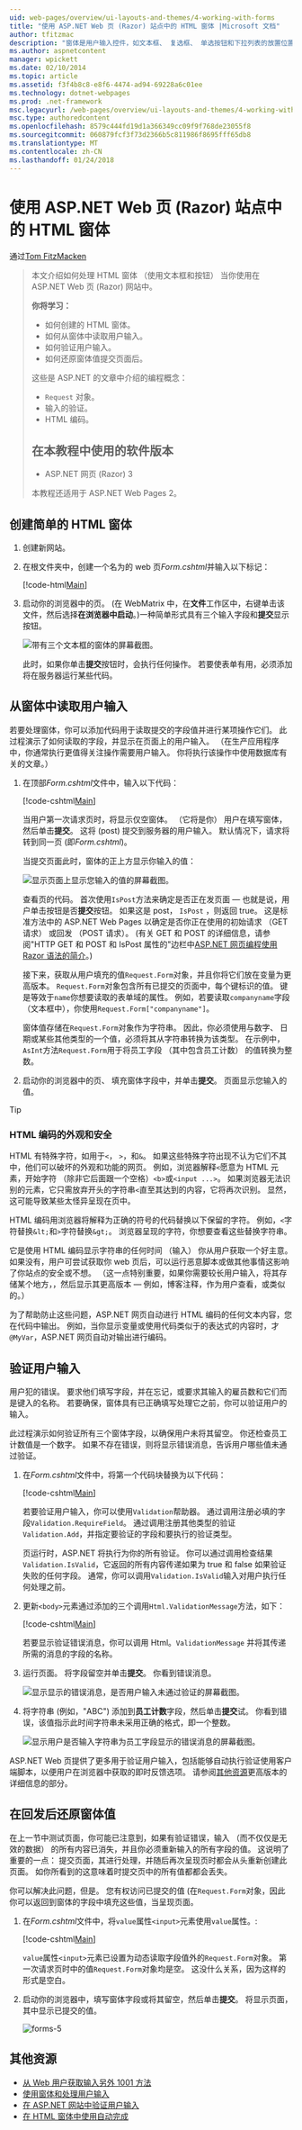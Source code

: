 ```yaml
---
uid: web-pages/overview/ui-layouts-and-themes/4-working-with-forms
title: "使用 ASP.NET Web 页 (Razor) 站点中的 HTML 窗体 |Microsoft 文档"
author: tfitzmac
description: "窗体是用户输入控件，如文本框、 复选框、 单选按钮和下拉列表的放置位置的 HTML 文档的节。 使用窗体疑问词..."
ms.author: aspnetcontent
manager: wpickett
ms.date: 02/10/2014
ms.topic: article
ms.assetid: f3f4b8c8-e8f6-4474-ad94-69228a6c01ee
ms.technology: dotnet-webpages
ms.prod: .net-framework
msc.legacyurl: /web-pages/overview/ui-layouts-and-themes/4-working-with-forms
msc.type: authoredcontent
ms.openlocfilehash: 8579c444fd19d1a366349cc09f9f768de23055f8
ms.sourcegitcommit: 060879fcf3f73d2366b5c811986f8695fff65db8
ms.translationtype: MT
ms.contentlocale: zh-CN
ms.lasthandoff: 01/24/2018
---
```

<a name="working-with-html-forms-in-aspnet-web-pages-razor-sites"></a>使用 ASP.NET Web 页 (Razor) 站点中的 HTML 窗体
====================
通过[Tom FitzMacken](https://github.com/tfitzmac)

> 本文介绍如何处理 HTML 窗体 （使用文本框和按钮） 当你使用在 ASP.NET Web 页 (Razor) 网站中。
> 
> **你将学习：** 
> 
> - 如何创建的 HTML 窗体。
> - 如何从窗体中读取用户输入。
> - 如何验证用户输入。
> - 如何还原窗体值提交页面后。
> 
> 这些是 ASP.NET 的文章中介绍的编程概念：
> 
> - `Request` 对象。
> - 输入的验证。
> - HTML 编码。
>   
> 
> ## <a name="software-versions-used-in-the-tutorial"></a>在本教程中使用的软件版本
> 
> 
> - ASP.NET 网页 (Razor) 3
>   
> 
> 本教程还适用于 ASP.NET Web Pages 2。


## <a name="creating-a-simple-html-form"></a>创建简单的 HTML 窗体

1. 创建新网站。
2. 在根文件夹中，创建一个名为的 web 页*Form.cshtml*并输入以下标记：

    [!code-html[Main](4-working-with-forms/samples/sample1.html)]
3. 启动你的浏览器中的页。 (在 WebMatrix 中，在**文件**工作区中，右键单击该文件，然后选择**在浏览器中启动**。)一种简单形式具有三个输入字段和**提交**显示按钮。

    ![带有三个文本框的窗体的屏幕截图。](4-working-with-forms/_static/image1.jpg)

    此时，如果你单击**提交**按钮时，会执行任何操作。 若要使表单有用，必须添加将在服务器运行某些代码。

## <a name="reading-user-input-from-the-form"></a>从窗体中读取用户输入

若要处理窗体，你可以添加代码用于读取提交的字段值并进行某项操作它们。 此过程演示了如何读取的字段，并显示在页面上的用户输入。 （在生产应用程序中，你通常执行更值得关注操作需要用户输入。 你将执行该操作中使用数据库有关的文章。）

1. 在顶部*Form.cshtml*文件中，输入以下代码：

    [!code-cshtml[Main](4-working-with-forms/samples/sample2.cshtml)]

    当用户第一次请求页时，将显示仅空窗体。 （它将是你） 用户在填写窗体，然后单击**提交**。 这将 (post) 提交到服务器的用户输入。 默认情况下，请求将转到同一页 (即*Form.cshtml*)。

    当提交页面此时，窗体的正上方显示你输入的值：

    ![显示页面上显示您输入的值的屏幕截图。](4-working-with-forms/_static/image2.jpg)

    查看页的代码。 首次使用`IsPost`方法来确定是否正在发页面 &#8212; 也就是说，用户单击按钮是否**提交**按钮。 如果这是 post， `IsPost` ，则返回 true。 这是标准方法中的 ASP.NET Web Pages 以确定是否你正在使用的初始请求 （GET 请求） 或回发 （POST 请求）。 (有关 GET 和 POST 的详细信息，请参阅"HTTP GET 和 POST 和 IsPost 属性的"边栏中[ASP.NET 网页编程使用 Razor 语法的简介](https://go.microsoft.com/fwlink/?LinkId=202890#SB_HttpGetPost)。)

    接下来，获取从用户填充的值`Request.Form`对象，并且你将它们放在变量为更高版本。 `Request.Form`对象包含所有已提交的页面中，每个键标识的值。 键是等效于`name`你想要读取的表单域的属性。 例如，若要读取`companyname`字段 （文本框中），你使用`Request.Form["companyname"]`。

    窗体值存储在`Request.Form`对象作为字符串。 因此，你必须使用与数字、 日期或某些其他类型的一个值，必须将其从字符串转换为该类型。 在示例中，`AsInt`方法`Request.Form`用于将员工字段 （其中包含员工计数） 的值转换为整数。
2. 启动你的浏览器中的页、 填充窗体字段中，并单击**提交**。 页面显示您输入的值。

> [!TIP] 
> 
> <a id="SB_HTMLEncoding"></a>
> ### <a name="html-encoding-for-appearance-and-security"></a>HTML 编码的外观和安全
> 
> HTML 有特殊字符，如用于`<`， `>`，和`&`。 如果这些特殊字符出现不认为它们不其中，他们可以破坏的外观和功能的网页。 例如，浏览器解释`<`愿意为 HTML 元素，开始字符 （除非它后面跟一个空格）`<b>`或`<input ...>`。 如果浏览器无法识别的元素，它只需放弃开头的字符串`<`直至其达到的内容，它将再次识别。 显然，这可能导致某些太怪异呈现在页中。
> 
> HTML 编码用浏览器将解释为正确的符号的代码替换以下保留的字符。 例如，`<`字符替换`&lt;`和`>`字符替换`&gt;`。 浏览器呈现的字符，你想要查看这些替换字符串。
> 
> 它是使用 HTML 编码显示字符串的任何时间 （输入） 你从用户获取一个好主意。 如果没有，用户可尝试获取你 web 页后，可以运行恶意脚本或做其他事情这影响了你站点的安全或不想。 （这一点特别重要，如果你需要较长用户输入，将其存储某个地方，，然后显示其更高版本 &#8212; 例如，博客注释，作为用户查看，或类似的。）
> 
> 为了帮助防止这些问题，ASP.NET 网页自动进行 HTML 编码的任何文本内容，您在代码中输出。 例如，当你显示变量或使用代码类似于的表达式的内容时，才`@MyVar`，ASP.NET 网页自动对输出进行编码。


## <a name="validating-user-input"></a>验证用户输入

用户犯的错误。 要求他们填写字段，并在忘记，或要求其输入的雇员数和它们而是键入的名称。 若要确保，窗体具有已正确填写处理它之前，你可以验证用户的输入。

此过程演示如何验证所有三个窗体字段，以确保用户未将其留空。 你还检查员工计数值是一个数字。 如果不存在错误，则将显示错误消息，告诉用户哪些值未通过验证。

1. 在*Form.cshtml*文件中，将第一个代码块替换为以下代码： 

    [!code-cshtml[Main](4-working-with-forms/samples/sample3.cshtml)]

    若要验证用户输入，你可以使用`Validation`帮助器。 通过调用注册必填的字段`Validation.RequireField`。 通过调用注册其他类型的验证`Validation.Add`，并指定要验证的字段和要执行的验证类型。

    页运行时，ASP.NET 将执行为你的所有验证。 你可以通过调用检查结果`Validation.IsValid`，它返回的所有内容传递如果为 true 和 false 如果验证失败的任何字段。 通常，你可以调用`Validation.IsValid`输入对用户执行任何处理之前。
2. 更新`<body>`元素通过添加的三个调用`Html.ValidationMessage`方法，如下：

    [!code-cshtml[Main](4-working-with-forms/samples/sample4.cshtml?highlight=8,13,18)]

    若要显示验证错误消息，你可以调用 Html。`ValidationMessage` 并将其传递所需的消息的字段的名称。
3. 运行页面。 将字段留空并单击**提交**。 你看到错误消息。

    ![显示显示的错误消息，是否用户输入未通过验证的屏幕截图。](4-working-with-forms/_static/image3.jpg)
4. 将字符串 (例如，"ABC") 添加到**员工计数**字段，然后单击**提交**试。 你看到错误，该值指示此时间字符串未采用正确的格式，即一个整数。

    ![显示用户是否输入字符串为员工字段显示的错误消息的屏幕截图。](4-working-with-forms/_static/image4.jpg)

ASP.NET Web 页提供了更多用于验证用户输入，包括能够自动执行验证使用客户端脚本，以便用户在浏览器中获取的即时反馈选项。 请参阅[其他资源](#Additional_Resources)更高版本的详细信息的部分。

## <a name="restoring-form-values-after-postbacks"></a>在回发后还原窗体值

在上一节中测试页面，你可能已注意到，如果有验证错误，输入 （而不仅仅是无效的数据） 的所有内容已消失，并且你必须重新输入的所有字段的值。 这说明了重要的一点： 提交页面，其进行处理，并随后再次呈现页时都会从头重新创建此页面。 如你所看到的这意味着时提交页中的所有值都都会丢失。

你可以解决此问题，但是。 您有权访问已提交的值 (在`Request.Form`对象，因此你可以返回到窗体的字段中填充这些值，当呈现页面。

1. 在*Form.cshtml*文件中，将`value`属性`<input>`元素使用`value`属性。: 

    [!code-cshtml[Main](4-working-with-forms/samples/sample5.cshtml?highlight=13,19,25)]

    `value`属性`<input>`元素已设置为动态读取字段值外的`Request.Form`对象。 第一次请求页时中的值`Request.Form`对象均是空。 这没什么关系，因为这样的形式是空白。
2. 启动你的浏览器中，填写窗体字段或将其留空，然后单击**提交**。 将显示页面，其中显示已提交的值。

    ![forms-5](4-working-with-forms/_static/image5.jpg)

<a id="Additional_Resources"></a>
## <a name="additional-resources"></a>其他资源

- [从 Web 用户获取输入另外 1001 方法](https://msdn.microsoft.com/library/ms971057.aspx)
- [使用窗体和处理用户输入](https://msdn.microsoft.com/library/ms525182(VS.90).aspx)
- [在 ASP.NET 网站中验证用户输入](https://go.microsoft.com/fwlink/?LinkId=253002)
- [在 HTML 窗体中使用自动完成](https://msdn.microsoft.com/library/ms533032(VS.85).aspx)
